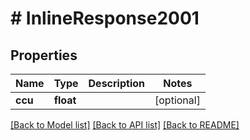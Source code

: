 # # InlineResponse2001

## Properties

Name | Type | Description | Notes
------------ | ------------- | ------------- | -------------
**ccu** | **float** |  | [optional]

[[Back to Model list]](../../README.md#models) [[Back to API list]](../../README.md#endpoints) [[Back to README]](../../README.md)
